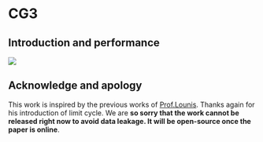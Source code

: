 # CG3
## Introduction and performance
[![](https://res.cloudinary.com/marcomontalbano/image/upload/v1668650554/video_to_markdown/images/youtube--q60r3eQVfio-c05b58ac6eb4c4700831b2b3070cd403.jpg)](https://www.youtube.com/watch?v=q60r3eQVfio "")

## Acknowledge and apology
This work is inspired by the previous works of [Prof.Lounis](https://scholar.google.fr/citations?user=LWGCtScAAAAJ&hl=en). Thanks again for his introduction of limit cycle. 
We are **so sorry that the work cannot be released right now to avoid data leakage. It will be open-source once the paper is online**. 
